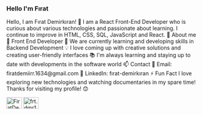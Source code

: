 <h3 align="left">Hello I'm Fırat</h3>
<p>Hello, I am Fırat Demirkıran! 👋 I am a React Front-End Developer who is curious about various technologies and passionate about learning. I continue to improve in HTML, CSS, SQL, JavaScript and React. 🚀 About me 💼 Front End Developer 🌱 We are currently learning and developing skills in Backend Development 💡 I love coming up with creative solutions and creating user-friendly interfaces 📚 I'm always learning and staying up to date with developments in the software world 📫 Contact 📧 Email: firatdemiirr.1634@gmail.com 💼 LinkedIn: fırat-demirkıran ⚡ Fun Fact I love exploring new technologies and watching documentaries in my spare time! Thanks for visiting my profile! 😊 </p>
<p align="left">
<a href="https://www.linkedin.com/in/f%C4%B1rat-demirk%C4%B1ran-61b85631b?trk=contact-info" target="blank"><img align="center" src="https://raw.githubusercontent.com/rahuldkjain/github-profile-readme-generator/master/src/images/icons/Social/linked-in-alt.svg" alt="FiratDemirkıran" height="30" width="40" /></a>
<a href="https://instagram.com/frt.dmr16" target="blank"><img align="center" src="https://raw.githubusercontent.com/rahuldkjain/github-profile-readme-generator/master/src/images/icons/Social/instagram.svg" alt="frt.dmr16" height="30" width="40" /></a>
</p>
